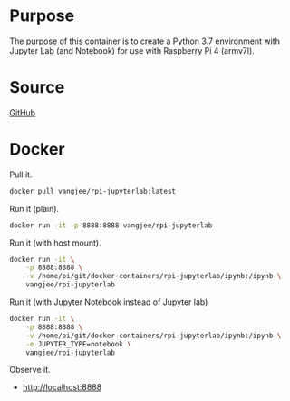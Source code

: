 # Purpose

The purpose of this container is to create a Python 3.7 environment with Jupyter Lab (and Notebook) for use with Raspberry Pi 4 (armv7l).

# Source

[GitHub](https://github.com/vangj/docker-containers/tree/master/rpi-jupyterlab)

# Docker

Pull it.

```bash
docker pull vangjee/rpi-jupyterlab:latest
```

Run it (plain).

```bash
docker run -it -p 8888:8888 vangjee/rpi-jupyterlab
```

Run it (with host mount).

```bash
docker run -it \
    -p 8888:8888 \
    -v /home/pi/git/docker-containers/rpi-jupyterlab/ipynb:/ipynb \
    vangjee/rpi-jupyterlab
```

Run it (with Jupyter Notebook instead of Jupyter lab)

```bash
docker run -it \
    -p 8888:8888 \
    -v /home/pi/git/docker-containers/rpi-jupyterlab/ipynb:/ipynb \
    -e JUPYTER_TYPE=notebook \
    vangjee/rpi-jupyterlab
```

Observe it.

* [http://localhost:8888](http://localhost:8888)